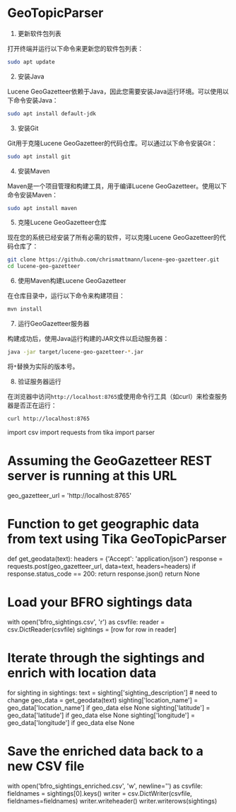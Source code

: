 # GeoTopicParser
1. 更新软件包列表

打开终端并运行以下命令来更新您的软件包列表：

```bash
sudo apt update
```

 2. 安装Java

Lucene GeoGazetteer依赖于Java，因此您需要安装Java运行环境。可以使用以下命令安装Java：

```bash
sudo apt install default-jdk
```

3. 安装Git

Git用于克隆Lucene GeoGazetteer的代码仓库。可以通过以下命令安装Git：

```bash
sudo apt install git
```

4. 安装Maven

Maven是一个项目管理和构建工具，用于编译Lucene GeoGazetteer。使用以下命令安装Maven：

```bash
sudo apt install maven
```

5. 克隆Lucene GeoGazetteer仓库

现在您的系统已经安装了所有必需的软件，可以克隆Lucene GeoGazetteer的代码仓库了：

```bash
git clone https://github.com/chrismattmann/lucene-geo-gazetteer.git
cd lucene-geo-gazetteer
```

6. 使用Maven构建Lucene GeoGazetteer

在仓库目录中，运行以下命令来构建项目：

```bash
mvn install
```

7. 运行GeoGazetteer服务器

构建成功后，使用Java运行构建的JAR文件以启动服务器：

```bash
java -jar target/lucene-geo-gazetteer-*.jar
```

将`*`替换为实际的版本号。

 8. 验证服务器运行

在浏览器中访问`http://localhost:8765`或使用命令行工具（如curl）来检查服务器是否正在运行：

```bash
curl http://localhost:8765
```


import csv
import requests
from tika import parser

# Assuming the GeoGazetteer REST server is running at this URL
geo_gazetteer_url = 'http://localhost:8765'

# Function to get geographic data from text using Tika GeoTopicParser
def get_geodata(text):
    headers = {'Accept': 'application/json'}
    response = requests.post(geo_gazetteer_url, data=text, headers=headers)
    if response.status_code == 200:
        return response.json()
    return None

# Load your BFRO sightings data
with open('bfro_sightings.csv', 'r') as csvfile:
    reader = csv.DictReader(csvfile)
    sightings = [row for row in reader]

# Iterate through the sightings and enrich with location data
for sighting in sightings:
    text = sighting['sighting_description']  # need to change
    geo_data = get_geodata(text)
    sighting['location_name'] = geo_data['location_name'] if geo_data else None
    sighting['latitude'] = geo_data['latitude'] if geo_data else None
    sighting['longitude'] = geo_data['longitude'] if geo_data else None

# Save the enriched data back to a new CSV file
with open('bfro_sightings_enriched.csv', 'w', newline='') as csvfile:
    fieldnames = sightings[0].keys()
    writer = csv.DictWriter(csvfile, fieldnames=fieldnames)
    writer.writeheader()
    writer.writerows(sightings)
